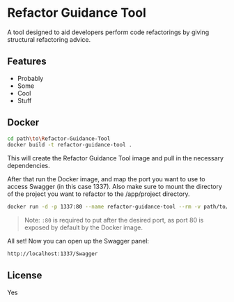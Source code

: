 # Refactor Guidance Tool
A tool designed to aid developers perform code refactorings by giving structural refactoring advice.

## Features
- Probably
- Some
- Cool
- Stuff

## Docker

```sh
cd path\to\Refactor-Guidance-Tool
docker build -t refactor-guidance-tool .
```

This will create the Refactor Guidance Tool image and pull in the necessary dependencies.

After that run the Docker image, and map the port you want to use to access Swagger (in this case 1337).
Also make sure to mount the directory of the project you want to refactor to the /app/project directory.

```sh
docker run -d -p 1337:80 --name refactor-guidance-tool --rm -v path/to/refactor/project:/app/project refactor-guidance-tool
```

> Note: `:80` is required to put after the desired port, as port 80 is exposed by default by the Docker image.

All set! Now you can open up the Swagger panel:

```sh
http://localhost:1337/Swagger
```

## License

Yes